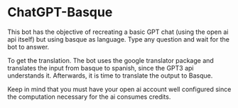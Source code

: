 # ChatGPT-Basque
This bot has the objective of recreating a basic GPT chat (using the open ai api itself) but using basque as language. Type any question and wait for the bot to answer.

To get the translation. The bot uses the google translator package and translates the input from basque to spanish, since the GPT3 api understands it. Afterwards, it is time to translate the output to Basque.

Keep in mind that you must have your open ai account well configured since the computation necessary for the ai consumes credits.
